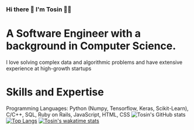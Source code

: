 ### Hi there 👋 I'm Tosin 👩‍💻


# A Software Engineer with a background in Computer Science. 
I love solving complex data and algorithmic problems and have extensive experience at high-growth startups


# Skills and Expertise

Programming Languages: Python (Numpy, Tensorflow, Keras, Scikit-Learn), C/C++, SQL, Ruby on Rails, JavaScript, HTML, CSS
![Tosin's GitHub stats](https://github-readme-stats.vercel.app/api?username=atere21&show_icons=true&theme=radical)
[![Top Langs](https://github-readme-stats.vercel.app/api/top-langs/?username=atere21&layout=compact)](https://github.com/atere21/github-readme-stats)
[![Tosin's wakatime stats](https://github-readme-stats.vercel.app/api/wakatime?username=willianrod)](https://github.com/atere21/github-readme-stats)
